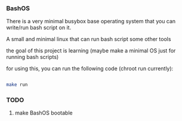 ### BashOS

There is a very minimal busybox base operating system that you can write/run bash script on it.

A small and minimal linux that can run bash script some other tools

the goal of this project is learning (maybe make a minimal OS just for running bash scripts)

for using this, you can run the following code (chroot run currently):
```bash

make run

```

### TODO

1. make BashOS bootable

